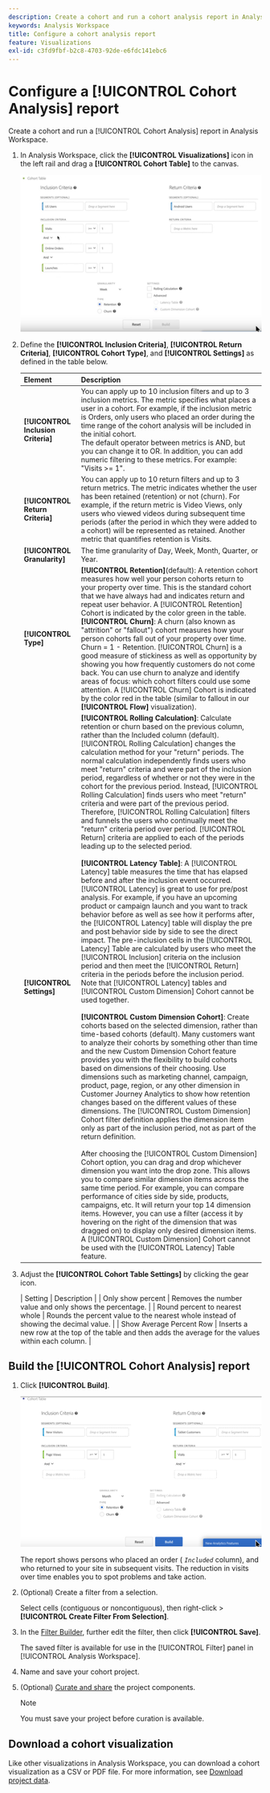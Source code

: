 ```yaml
---
description: Create a cohort and run a cohort analysis report in Analysis Workspace.
keywords: Analysis Workspace
title: Configure a cohort analysis report
feature: Visualizations
exl-id: c3fd9fbf-b2c8-4703-92de-e6fdc141ebc6
---
```

# Configure a [!UICONTROL Cohort Analysis] report

Create a cohort and run a [!UICONTROL Cohort Analysis] report in Analysis Workspace.

1. In Analysis Workspace, click the **[!UICONTROL Visualizations]** icon in the left rail and drag a **[!UICONTROL Cohort Table]** to the canvas.

   ![](assets/cohort-table.png)

1. Define the **[!UICONTROL Inclusion Criteria]**, **[!UICONTROL Return Criteria]**, **[!UICONTROL Cohort Type]**, and **[!UICONTROL Settings]** as defined in the table below.

   | Element | Description |
   |--- |--- |
   |**[!UICONTROL Inclusion Criteria]**|You can apply up to 10 inclusion filters and up to 3 inclusion metrics. The metric specifies what places a user in a cohort. For example, if the inclusion metric is Orders, only users who placed an order during the time range of the cohort analysis will be included in the initial cohort.<br>The default operator between metrics is AND, but you can change it to OR. In addition, you can add numeric filtering to these metrics. For example: "Visits >= 1".</br>|
   |**[!UICONTROL Return Criteria]**|You can apply up to 10 return filters and up to 3 return metrics. The metric indicates whether the user has been retained (retention) or not (churn). For example, if the return metric is Video Views, only users who viewed videos during subsequent time periods (after the period in which they were added to a cohort) will be represented as retained. Another metric that quantifies retention is Visits.|
   |**[!UICONTROL Granularity]**|The time granularity of Day, Week, Month, Quarter, or Year.|
   |**[!UICONTROL Type]**|**[!UICONTROL Retention]**(default): A retention cohort measures how well your person cohorts return to your property over time. This is the standard cohort that we have always had and indicates return and repeat user behavior. A [!UICONTROL Retention] Cohort is indicated by the color green in the table.<br>**[!UICONTROL Churn]**: A churn (also known as "attrition" or "fallout") cohort measures how your person cohorts fall out of your property over time. Churn = 1 - Retention. [!UICONTROL Churn] is a good measure of stickiness as well as opportunity by showing you how frequently customers do not come back. You can use churn to analyze and identify areas of focus: which cohort filters could use some attention. A [!UICONTROL Churn] Cohort is indicated by the color red in the table (similar to fallout in our **[!UICONTROL Flow]** visualization).</br>|
   |**[!UICONTROL Settings]**|**[!UICONTROL Rolling Calculation]**: Calculate retention or churn based on the previous column, rather than the Included column (default). [!UICONTROL Rolling Calculation] changes the calculation method for your "return" periods. The normal calculation independently finds users who meet "return" criteria and were part of the inclusion period, regardless of whether or not they were in the cohort for the previous period. Instead, [!UICONTROL Rolling Calculation] finds users who meet "return" criteria and were part of the previous period. Therefore, [!UICONTROL Rolling Calculation] filters and funnels the users who continually meet the "return" criteria period over period. [!UICONTROL Return] criteria are  applied to each of the periods leading up to the selected period. </br><br>**[!UICONTROL Latency Table]**: A [!UICONTROL Latency] table measures the time that has elapsed before and after the inclusion event occurred. [!UICONTROL Latency] is great to use for pre/post analysis. For example, if you have an upcoming product or campaign launch and you want to track behavior before as well as see how it performs after, the [!UICONTROL Latency] table will display the pre and post behavior side by side to see the direct impact. The pre-inclusion cells in the [!UICONTROL Latency] Table are calculated by users who meet the [!UICONTROL Inclusion] criteria on the inclusion period and then meet the [!UICONTROL Return] criteria in the periods before the inclusion period. Note that [!UICONTROL Latency] tables and [!UICONTROL Custom Dimension] Cohort cannot be used together.</br><br>**[!UICONTROL Custom Dimension Cohort]**: Create cohorts based on the selected dimension, rather than time-based cohorts (default). Many customers want to analyze their cohorts by something other than time and the new Custom Dimension Cohort feature provides you with the flexibility to build cohorts based on dimensions of their choosing. Use dimensions such as marketing channel, campaign, product, page, region, or any other dimension in Customer Journey Analytics to show how retention changes based on the different values of these dimensions. The [!UICONTROL Custom Dimension] Cohort filter definition applies the dimension item only as part of the inclusion period, not as part of the return definition.</br><br>After choosing the [!UICONTROL Custom Dimension] Cohort option, you can drag and drop whichever dimension you want into the drop zone. This allows you to compare similar dimension items across the same time period. For example, you can compare performance of cities side by side, products, campaigns, etc. It will return your top 14 dimension items. However, you can use a filter (access it by hovering on the right of the dimension that was dragged on) to display only desired dimension items. A [!UICONTROL Custom Dimension] Cohort cannot be used with the [!UICONTROL Latency] Table feature.</br>|

1. Adjust the **[!UICONTROL Cohort Table Settings]** by clicking the gear icon.

   | Setting | Description |
   | Only show percent | Removes the number value and only shows the percentage. |
   | Round percent to nearest whole | Rounds the percent value to the nearest whole instead of showing the decimal value. |
   | Show Average Percent Row | Inserts a new row at the top of the table and then adds the average for the values within each column. |

## Build the [!UICONTROL Cohort Analysis] report

1. Click **[!UICONTROL Build]**.

   ![Step Result](assets/cohort-report.png)

   The report shows persons who placed an order ( *`Included`* column), and who returned to your site in subsequent visits. The reduction in visits over time enables you to spot problems and take action.
1. (Optional) Create a filter from a selection.

   Select cells (contiguous or noncontiguous), then right-click > **[!UICONTROL Create Filter From Selection]**.

1. In the [Filter Builder](/help/components/filters/manage-filters.md), further edit the filter, then click **[!UICONTROL Save]**.

   The saved filter is available for use in the [!UICONTROL Filter] panel in [!UICONTROL Analysis Workspace].
1. Name and save your cohort project.
1. (Optional) [Curate and share](/help/analysis-workspace/curate-share/curate.md) the project components.

   >[!NOTE]
   >
   >You must save your project before curation is available.

## Download a cohort visualization

Like other visualizations in Analysis Workspace, you can download a cohort visualization as a CSV or PDF file. For more information, see [Download project data](/help/analysis-workspace/export/download-send.md).